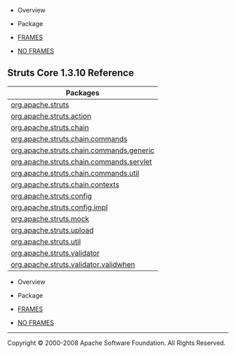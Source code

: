 -   Overview
-   Package

-   [FRAMES](index.html.md)
-   [NO FRAMES](overview-summary.html.md)

Struts Core 1.3.10 Reference
----------------------------

| Packages                                                                                                  |
|-----------------------------------------------------------------------------------------------------------|
| [org.apache.struts](org/apache/struts/package-summary.html.md)                                               |
| [org.apache.struts.action](org/apache/struts/action/package-summary.html.md)                                 |
| [org.apache.struts.chain](org/apache/struts/chain/package-summary.html.md)                                   |
| [org.apache.struts.chain.commands](org/apache/struts/chain/commands/package-summary.html.md)                 |
| [org.apache.struts.chain.commands.generic](org/apache/struts/chain/commands/generic/package-summary.html.md) |
| [org.apache.struts.chain.commands.servlet](org/apache/struts/chain/commands/servlet/package-summary.html.md) |
| [org.apache.struts.chain.commands.util](org/apache/struts/chain/commands/util/package-summary.html.md)       |
| [org.apache.struts.chain.contexts](org/apache/struts/chain/contexts/package-summary.html.md)                 |
| [org.apache.struts.config](org/apache/struts/config/package-summary.html.md)                                 |
| [org.apache.struts.config.impl](org/apache/struts/config/impl/package-summary.html.md)                       |
| [org.apache.struts.mock](org/apache/struts/mock/package-summary.html.md)                                     |
| [org.apache.struts.upload](org/apache/struts/upload/package-summary.html.md)                                 |
| [org.apache.struts.util](org/apache/struts/util/package-summary.html.md)                                     |
| [org.apache.struts.validator](org/apache/struts/validator/package-summary.html.md)                           |
| [org.apache.struts.validator.validwhen](org/apache/struts/validator/validwhen/package-summary.html.md)       |

-   Overview
-   Package

-   [FRAMES](index.html.md)
-   [NO FRAMES](overview-summary.html.md)

------------------------------------------------------------------------

Copyright © 2000-2008 Apache Software Foundation. All Rights Reserved.
